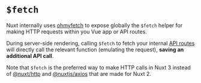 # `$fetch`

Nuxt internally uses [ohmyfetch](https://github.com/unjs/ohmyfetch) to expose globally the `$fetch` helper for making HTTP requests within you Vue app or API routes.

During server-side rendering, calling `$fetch` to fetch your internal [API routes](/guide/directory-structure/server) will directly call the relevant function (emulating the request), **saving an additional API call**.

Note that `$fetch` is the preferred way to make HTTP calls in Nuxt 3 instead of [@nuxt/http](https://github.com/nuxt/http) and [@nuxtjs/axios](https://github.com/nuxt-community/axios-module) that are made for Nuxt 2.

<!-- TODO: API reference and examples -->
